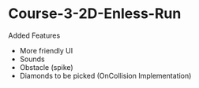 # Course-3-2D-Enless-Run

Added Features
- More friendly UI
- Sounds
- Obstacle (spike)
- Diamonds to be picked (OnCollision Implementation)

